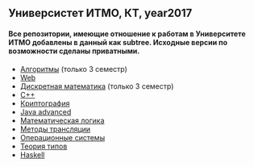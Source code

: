 ## Универсистет ИТМО, КТ, year2017


#### Все репозитории, имеющие отношение к работам в Университете ИТМО добавлены в данный как subtree. Исходные версии по возможности сделаны приватными.

+ <a href="/algo">Алгоритмы</a> (только 3 семестр)
+ <a href="/web">Web</a>
+ <a href="/dm">Дискретная математика</a> (только 3 семестр)
+ <a href="/с++">С++</a>
+ <a href="/crypto">Криптография</a>
+ <a href="/java-advanced-2019">Java advanced</a>
+ <a href="/mathematical-logic">Математическая логика</a>
+ <a href="/mt">Методы трансляции</a>
+ <a href="/os">Операционные системы</a>
+ <a href="/tt">Теория типов</a>
+ <a href="/haskell">Haskell</a>

